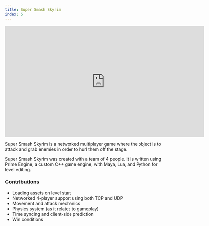 ```yaml
---
title: Super Smash Skyrim
index: 5
---
```


<iframe src="https://youtube.com/embed/4ifTNHY9b8s" width="640" height="360" frameborder="0" allowfullscreen></iframe>

Super Smash Skyrim is a networked multiplayer game where the object is to attack and grab enemies in order to hurl them off the stage.

Super Smash Skyrim was created with a team of 4 people. It is written using Prime Engine, a custom C++ game engine, with Maya, Lua, and Python for level editing.

### Contributions

- Loading assets on level start
- Networked 4-player support using both TCP and UDP
- Movement and attack mechanics
- Physics system (as it relates to gameplay)
- Time syncing and client-side prediction
- Win conditions
